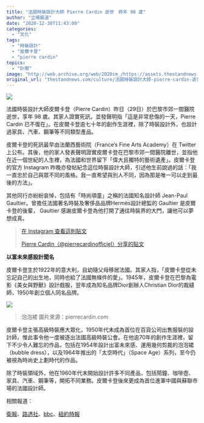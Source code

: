 ```yaml
---
title: "法國時裝設計大師 Pierre Cardin 逝世　終年 98 歲"
author: "立場報道"
date: "2020-12-30T11:43:00"
categories:
  - "文化"
tags:
  - "時裝設計"
  - "皮爾卡登"
  - "pierre cardin"
topics:
  - "訃聞"
image: "http://web.archive.org/web/2020im_/https://assets.thestandnews.com/media/photos/20201230-11_geFnP_lobmuIk.png"
original_url: "thestandnews.com/culture/法國時裝設計大師-pierre-cardin-逝世-終年-98-歲"
---
```

![](http://web.archive.org/web/2020im_/https://assets.thestandnews.com/media/photos/20201230-11_geFnP_lobmuIk.png)

法國時裝設計大師皮爾卡登（Pierre Cardin）昨日（29日）於巴黎市郊一間醫院逝世，享年 98 歲。其家人證實死訊，並發聲明指「這是非常悲傷的一天，Pierre Cardin 已不復在」。在皮爾卡登逾七十年的創作生涯裡，除了時裝設計外，也設計過家具、汽車、鋼筆等不同類型產品。

皮爾卡登的死訊最早由法蘭西藝術院（France’s Fine Arts Academy）在 Twitter 上公布。其後，他的家人發表聲明證實皮爾卡登在巴黎市郊一間醫院離世，並指他在近一個世紀的人生裡，為法國和世界留下「偉大且獨特的藝術遺產」。皮爾卡登的官方 Instagram 昨晚亦發帖紀念這位時裝設計大師，引述他生前說過的話：「我一直忠於自己與眾不同的風格。我一直希望與別人不同，因為那是唯一可以走到最後的方法」。

其他同行亦紛紛哀悼，包括有「時尚頑童」之稱的法國知名設計師 Jean-Paul Gaultier。曾擔任法國著名時裝及奢侈品品牌Hermès設計總監的 Gaultier 是皮爾卡登的後輩， Gaultier 感謝皮爾卡登為他打開了通往時裝界的大門，讓他可以夢想成真。

> [](http://web.archive.org/web/20211229132406/https://www.instagram.com/p/CJYh3NSAM5E/?utm_source=ig_embed&utm_campaign=loading)
> 
> [在 Instagram 查看這則貼文](http://web.archive.org/web/20211229132406/https://www.instagram.com/p/CJYh3NSAM5E/?utm_source=ig_embed&utm_campaign=loading)
> 
> [Pierre Cardin（@pierrecardinofficiel）分享的貼文](http://web.archive.org/web/20211229132406/https://www.instagram.com/p/CJYh3NSAM5E/?utm_source=ig_embed&utm_campaign=loading)

**以富未來感設計聞名**

皮爾卡登生於1922年的意大利，自幼隨父母移居法國。其家人指，「皮爾卡登從未忘記自己的出生地，同時也給了法國無條件的愛」。1945年，皮爾卡登在巴黎為電影《美女與野獸》設計戲服，翌年成為知名品牌Dior創辦人Christian Dior的裁縫師，1950年創立個人同名品牌。

![](http://web.archive.org/web/2020im_/https://assets.thestandnews.com/media/photos/1954.t_1024_0_zlbuz_awDjTR4.jpg)
> 泡泡裙 圖片來源：pierrecardin.com

皮爾卡登主張高級時裝應大眾化，1950年代末成為首位在百貨公司出售服裝的設計師，惟此事令他一度被逐出法國高級時裝公會。在他逾70年的創作生涯裡，留下不少令人難忘的作品，包括在1954年設計出富未來感、運用幾何剪裁的泡泡裙（bubble dress），以及1964年推出的「太空時代」（Space Age）系列，至今仍被視為時尚史上劃時代的作品。

除了時裝領域外，他在1960年代末開始設計許多不同產品，包括鬧鐘、咖啡壺、家具、汽車、鋼筆等，開拓不同業務。皮爾卡登後來更成為首位進軍中國與蘇聯市場的法國設計師。

相關報道：

[衛報](http://web.archive.org/web/20211229132406/https://www.theguardian.com/fashion/2020/dec/29/french-designer-pierre-cardin-dies-aged-98)、[路透社](http://web.archive.org/web/20211229132406/https://uk.reuters.com/article/people-pierre-cardin/update-2-pierre-cardin-father-of-fashion-branding-dies-at-98-idUKL1N2J90I9)、[bbc](http://web.archive.org/web/20211229132406/https://www.bbc.com/news/world-europe-55476062)、[紐約時報](http://web.archive.org/web/20211229132406/https://www.nytimes.com/2020/12/29/style/pierre-cardin-dead.html)